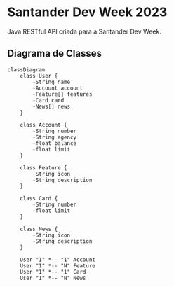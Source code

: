 # Santander Dev Week 2023
Java RESTful API criada para a Santander Dev Week.

## Diagrama de Classes

```mermaid
classDiagram
    class User {
        -String name
        -Account account
        -Feature[] features
        -Card card
        -News[] news
    }
    
    class Account {
        -String number
        -String agency
        -float balance
        -float limit
    }
    
    class Feature {
        -String icon
        -String description
    }
    
    class Card {
        -String number
        -float limit
    }

    class News {
        -String icon
        -String description
    }

    User "1" *-- "1" Account
    User "1" *-- "N" Feature
    User "1" *-- "1" Card
    User "1" *-- "N" News
```
